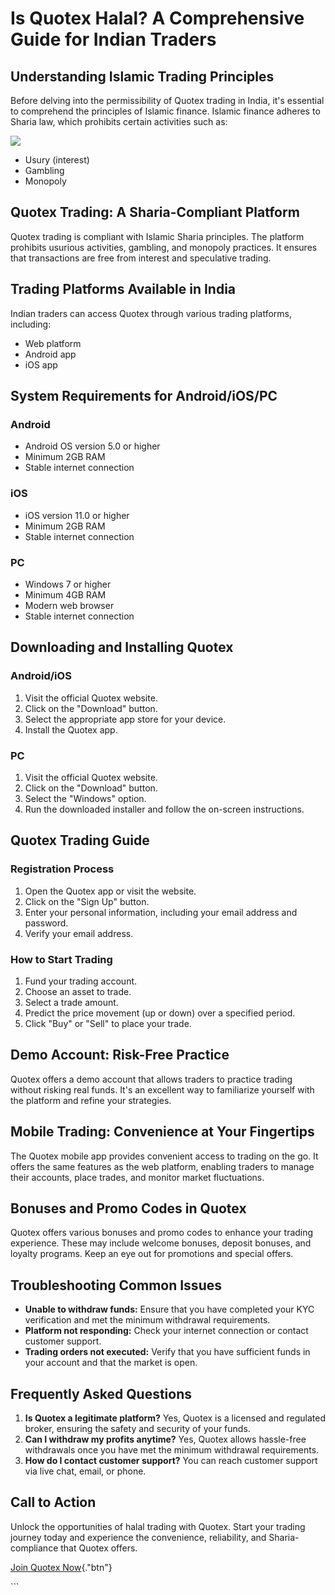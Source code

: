 # Is Quotex Halal? A Comprehensive Guide for Indian Traders

## Understanding Islamic Trading Principles

Before delving into the permissibility of Quotex trading in India, it\'s
essential to comprehend the principles of Islamic finance. Islamic
finance adheres to Sharia law, which prohibits certain activities such
as:

[![](https://static.quotex.io/files/4_en/300_250.jpg)](https://traff.sbs/brokerqxlid)

-   Usury (interest)
-   Gambling
-   Monopoly

## Quotex Trading: A Sharia-Compliant Platform

Quotex trading is compliant with Islamic Sharia principles. The platform
prohibits usurious activities, gambling, and monopoly practices. It
ensures that transactions are free from interest and speculative
trading.

## Trading Platforms Available in India

Indian traders can access Quotex through various trading platforms,
including:

-   Web platform
-   Android app
-   iOS app

## System Requirements for Android/iOS/PC

### Android

-   Android OS version 5.0 or higher
-   Minimum 2GB RAM
-   Stable internet connection

### iOS

-   iOS version 11.0 or higher
-   Minimum 2GB RAM
-   Stable internet connection

### PC

-   Windows 7 or higher
-   Minimum 4GB RAM
-   Modern web browser
-   Stable internet connection

## Downloading and Installing Quotex

### Android/iOS

1.  Visit the official Quotex website.
2.  Click on the "Download" button.
3.  Select the appropriate app store for your device.
4.  Install the Quotex app.

### PC

1.  Visit the official Quotex website.
2.  Click on the "Download" button.
3.  Select the "Windows" option.
4.  Run the downloaded installer and follow the on-screen instructions.

## Quotex Trading Guide

### Registration Process

1.  Open the Quotex app or visit the website.
2.  Click on the "Sign Up" button.
3.  Enter your personal information, including your email address and
    password.
4.  Verify your email address.

### How to Start Trading

1.  Fund your trading account.
2.  Choose an asset to trade.
3.  Select a trade amount.
4.  Predict the price movement (up or down) over a specified period.
5.  Click "Buy" or "Sell" to place your trade.

## Demo Account: Risk-Free Practice

Quotex offers a demo account that allows traders to practice trading
without risking real funds. It\'s an excellent way to familiarize
yourself with the platform and refine your strategies.

## Mobile Trading: Convenience at Your Fingertips

The Quotex mobile app provides convenient access to trading on the go.
It offers the same features as the web platform, enabling traders to
manage their accounts, place trades, and monitor market fluctuations.

## Bonuses and Promo Codes in Quotex

Quotex offers various bonuses and promo codes to enhance your trading
experience. These may include welcome bonuses, deposit bonuses, and
loyalty programs. Keep an eye out for promotions and special offers.

## Troubleshooting Common Issues

-   **Unable to withdraw funds:** Ensure that you have completed your
    KYC verification and met the minimum withdrawal requirements.
-   **Platform not responding:** Check your internet connection or
    contact customer support.
-   **Trading orders not executed:** Verify that you have sufficient
    funds in your account and that the market is open.

## Frequently Asked Questions

1.  **Is Quotex a legitimate platform?** Yes, Quotex is a licensed and
    regulated broker, ensuring the safety and security of your funds.
2.  **Can I withdraw my profits anytime?** Yes, Quotex allows
    hassle-free withdrawals once you have met the minimum withdrawal
    requirements.
3.  **How do I contact customer support?** You can reach customer
    support via live chat, email, or phone.

## Call to Action

Unlock the opportunities of halal trading with Quotex. Start your
trading journey today and experience the convenience, reliability, and
Sharia-compliance that Quotex offers.

[Join Quotex
Now](\%22https://broker-qx.pro/sign-up/?lid=1102511\%22){."btn"}

\`\`\`


